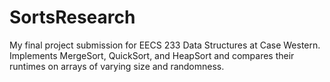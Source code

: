 # SortsResearch
My final project submission for EECS 233 Data Structures at Case Western. Implements MergeSort, QuickSort, and HeapSort and compares their runtimes on arrays of varying size and randomness.
